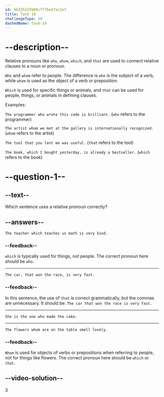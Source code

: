 ```yaml
---
id: 66325225b08cff7be37ac2e7
title: Task 19
challengeType: 19
dashedName: task-19
---
```


# --description--

Relative pronouns like `who`, `whom`, `which`, and `that` are used to connect relative clauses to a noun or pronoun.

`Who` and `whom` refer to people. The difference is `who` is the subject of a verb, while `whom` is used as the object of a verb or preposition.

`Which` is used for specific things or animals, and `that` can be used for people, things, or animals in defining clauses.

Examples:

`The programmer who wrote this code is brilliant.` (`who` refers to the programmer)

`The artist whom we met at the gallery is internationally recognized.` (`whom` refers to the artist)

`The tool that you lent me was useful.` (`that` refers to the tool)

`The book, which I bought yesterday, is already a bestseller.` (`which` refers to the book)

# --question-1--

## --text--

Which sentence uses a relative pronoun correctly?

## --answers--

`The teacher which teaches us math is very kind.`

### --feedback--

`which` is typically used for things, not people. The correct pronoun here should be `who`.

---

`The car, that won the race, is very fast.`

### --feedback--

In this sentence, the use of `that` is correct grammatically, but the commas are unnecessary. It should be: `The car that won the race is very fast.`

---

`She is the one who made the cake.`

---

`The flowers whom are on the table smell lovely.`

### --feedback--

`Whom` is used for objects of verbs or prepositions when referring to people, not for things like flowers. The correct pronoun here should be `which` or `that`.

## --video-solution--

3

